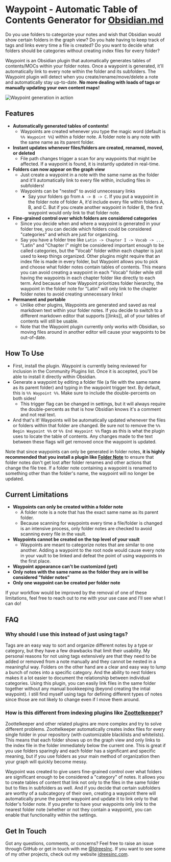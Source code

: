 # Waypoint - Automatic Table of Contents Generator for [Obsidian.md](https://obsidian.md/)

Do you use folders to categorize your notes and wish that Obsidian would show certain folders in the graph view? Do you hate having to keep track of tags and links every time a file is created? Do you want to decide what folders should be categories without creating index files for every folder?

Waypoint is an Obsidian plugin that automatically generates tables of contents/MOCs within your folder notes. Once a waypoint is generated, it'll automatically link to every note within the folder and its subfolders. The Waypoint plugin will detect when you create/rename/move/delete a note and automatically stay up-to-date. **No more dealing with loads of tags or manually updating your own content maps!**

![](https://github.com/IdreesInc/Waypoint/blob/master/images/screen-recording-waypoint-generation-03-12-22.gif "Waypoint generation in action")

## Features

- **Automatically generated tables of contents!**
	- Waypoints are created whenever you type the magic word (default is `%% Waypoint %%`) within a folder note. A folder note is any note with the same name as its parent folder.
- **Instant updates whenever files/folders are created, renamed, moved, or deleted**
	- 	File path changes trigger a scan for any waypoints that might be affected. If a waypoint is found, it is instantly updated in real-time.
- **Folders can now appear on the graph view**
	- Just create a waypoint in a note with the same name as the folder and it'll automatically link to every file within, including files in subfolders!
	- Waypoints can be "nested" to avoid unnecessary links
		- Say your folders go from `A -> B -> C`. If you put a waypoint in the folder note of folder A, it'd include every file within folders A, B, and C. But if you create another waypoint in folder B, the first waypoint would only link to that folder note.
- **Fine-grained control over which folders are considered categories**
	- Since you decide when and where a waypoint is generated in your folder tree, you can decide which folders could be considered "categories" and which are just for organizing.
	- Say you have a folder tree like `Latin -> Chapter I -> Vocab -> ...`. "Latin" and "Chapter I" might be considered important enough to be called categories, but the "Vocab" folder within each chapter is just used to keep things organized. Other plugins might require that an index file is made in every folder, but Waypoint allows you to pick and choose what folder notes contain tables of contents. This means you can avoid creating a waypoint in each "Vocab" folder while still having the waypoints in each chapter folder like directly to each term. And because of how Waypoint prioritizes folder hierarchy, the waypoint in the folder note for "Latin" will only link to the chapter folder notes to avoid creating unnecessary links!
- **Permanent and portable**
	- Unlike other plugins, Waypoints are generated and saved as real markdown text within your folder notes. If you decide to switch to a different markdown editor that supports [[links]], all of your tables of contents will still be usable.
	- Note that the Waypoint plugin currently only works with Obsidian, so moving files around in another editor will cause your waypoints to be out-of-date.

## How To Use

- First, install the plugin. Waypoint is currently being reviewed for inclusion in the Community Plugins list. Once it is accepted, you'll be able to install it directly within Obsidian.
- Generate a waypoint by editing a folder file (a file with the same name as its parent folder) and typing in the waypoint trigger text. By default, this is `%% Waypoint %%`. Make sure to include the double-percents on both sides!
	- This trigger flag can be changed in settings, but it will always require the double-percents as that is how Obsidian knows it's a comment and not real text.
- And that's it! Waypoints will be automatically updated whenever the files or folders within that folder are changed. Be sure not to remove the `%% Begin Waypoint %%` or `%% End Waypoint %%` flags as this is what the plugin uses to locate the table of contents. Any changes made to the text between these flags will get removed once the waypoint is updated.

Note that since waypoints can only be generated in folder notes, **it is highly recommended that you install a plugin like [Folder Note](https://github.com/xpgo/obsidian-folder-note-plugin)** to ensure that folder notes don't get lost after folder renames and other actions that change the file tree. If a folder note containing a waypoint is renamed to something other than the folder's name, the waypoint will no longer be updated.

## Current Limitations

- **Waypoints can only be created within a folder note**
	- A folder note is a note that has the exact same name as its parent folder.
	- Because scanning for waypoints every time a file/folder is changed is an intensive process, only folder notes are checked to avoid scanning every file in the vault.
- **Waypoints cannot be created on the top level of your vault**
	- Waypoints are meant to categorize notes that are similar to one another. Adding a waypoint to the root node would cause every note in your vault to be linked and defeat the point of using waypoints in the first place.
- **Waypoint appearance can't be customized (yet)**
- **Only notes with the same name as the folder they are in will be considered "folder notes"**
- **Only one waypoint can be created per folder note**

If your workflow would be improved by the removal of one of these limitations, feel free to reach out to me with your use case and I'll see what I can do!

## FAQ

### Why should I use this instead of just using tags?

Tags are an easy way to sort and organize different notes by a type or category, but they have a few drawbacks that limit their usability. My personal reasons for not using tags extensively are that they need to be added or removed from a note manually and they cannot be nested in a meaningful way. Folders on the other hand are a clear and easy way to lump a bunch of notes into a specific category. And the ability to nest folders makes it a lot easier to document the relationship between individual categories. Using this plugin, you can easily link files in the same folder together without any manual bookkeeping (beyond creating the intial waypoint). I still find myself using tags for defining different types of notes since those are not likely to change even if I move them around.

### How is this different from indexing plugins like [Zoottelkeeper](https://github.com/akosbalasko/zoottelkeeper-obsidian-plugin)?

Zoottelkeeper and other related plugins are more complex and try to solve different problems. Zoottelkeeper automatically creates index files for every single folder in your repository (with customizable blacklists and whitelists). This means that each folder shows up on the graph view and only links to the index file in the folder immediately below the current one. This is great if you use folders sparingly and each folder has a significant and specific meaning, but if you use folders as your main method of organization then your graph will quickly become messy.

Waypoint was created to give users fine-grained control over what folders are significant enough to be considered a "category" of notes. It allows you to create tables of content that link not only to the files in the same folder but to files in subfolders as well. And if you decide that certain subfolders are worthy of a subcategory of their own, creating a waypoint there will automatically prune the parent waypoint and update it to link only to that folder's folder note. If you prefer to have your waypoints only link to the nearest folder note (whether or not they contain a waypoint), you can enable that functionality within the settings.

## Get In Touch

Got any questions, comments, or concerns? Feel free to raise an issue through GitHub or get in touch with me [@IdreesInc](https://twitter.com/IdreesInc). If you want to see some of my other projects, check out my website [idreesinc.com](https://idreesinc.com/).
